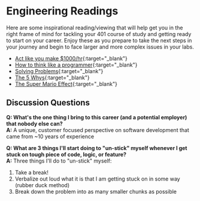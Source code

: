 # Engineering Readings

Here are some inspirational reading/viewing that will help get you in the right frame of mind for tackling your 401 course of study and getting ready to start on your career. Enjoy these as you prepare to take the next steps in your journey and begin to face larger and more complex issues in your labs.

- [Act like you make $1000/hr](https://anthony-moore.medium.com/pretend-your-time-is-worth-1-000-hour-and-youll-become-100x-more-productive-6ab2302b8e8c){:target="_blank"}
- [How to think like a programmer](https://medium.freecodecamp.org/how-to-think-like-a-programmer-lessons-in-problem-solving-d1d8bf1de7d2){:target="_blank"}
- [Solving Problems](https://simpleprogrammer.com/solving-problems-breaking-it-down/){:target="_blank"}
- [The 5 Whys](https://www.mindtools.com/pages/article/newTMC_5W.htm){:target="_blank"}
- [The Super Mario Effect](https://www.youtube.com/watch?v=9vJRopau0g0){:target="_blank"}

## Discussion Questions

**Q: What's the one thing I bring to this career (and a potential employer) that nobody else can?**\
**A:** A unique, customer focused perspective on software development that came from ~10 years of experience


**Q: What are 3 things I'll start doing to "un-stick" myself whenever I get stuck on tough piece of code, logic, or feature?**\
**A:** Three things I'll do to "un-stick" myself:
1. Take a break!
2. Verbalize out loud what it is that I am getting stuck on in some way (rubber duck method)
3. Break down the problem into as many smaller chunks as possible